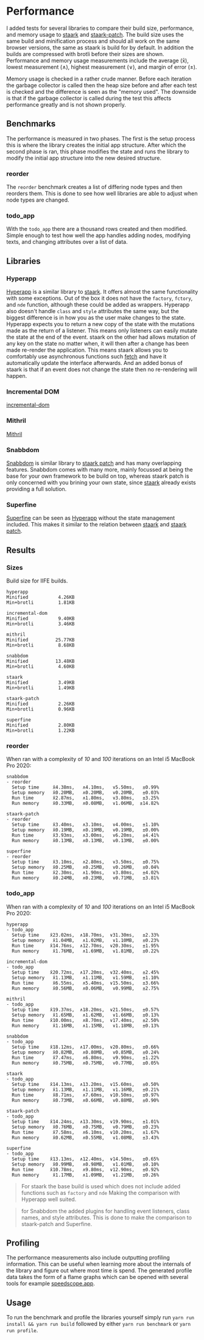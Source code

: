 # Performance

I added tests for several libraries to compare their build size, performance, and memory usage to [staark](https://github.com/doars/staark/tree/main/packages/staark#readme) and [staark-patch](https://github.com/doars/staark/tree/main/packages/staark-patch#readme). The build size uses the same build and minification process and should all work on the same browser versions, the same as staark is build for by default. In addition the builds are compressed with brotli before their sizes are shown. Performance and memory usage measurements include the average (x̄), lowest measurement (∧), highest measurement (∨), and margin of error (±).

Memory usage is checked in a rather crude manner. Before each iteration the garbage collector is called then the heap size before and after each test is checked and the difference is seen as the "memory used". The downside is that if the garbage collector is called during the test this affects performance greatly and is not shown properly.

## Benchmarks

The performance is measured in two phases. The first is the setup process this is where the library creates the initial app structure. After which the second phase is ran, this phase modifies the state and runs the library to modify the initial app structure into the new desired structure.

### reorder

The `reorder` benchmark creates a list of differing node types and then reorders them. This is done to see how well libraries are able to adjust when node types are changed.

### todo_app

With the `todo_app` there are a thousand rows created and then modified. Simple enough to test how well the app handles adding nodes, modifying texts, and changing attributes over a list of data.

## Libraries

### Hyperapp

[Hyperapp](https://github.com/jorgebucaran/hyperapp#readme) is a similar library to [staark](https://github.com/doars/staark/tree/main/packages/staark#readme). It offers almost the same functionality with some exceptions. Out of the box it does not have the `factory`, `fctory`, and `nde` function, although these could be added as wrappers. Hyperapp also doesn't handle `class` and `style` attributes the same way, but the biggest difference is in how you as the user make changes to the state. Hyperapp expects you to return a new copy of the state with the mutations made as the return of a listener. This means only listeners can easily mutate the state at the end of the event. staark on the other had allows mutation of any key on the state no matter when, it will then after a change has been made re-render the application. This means staark allows you to comfortably use asynchronous functions such [fetch](https://github.com/doars/staark/tree/main/packages/vroagn#readme) and have it automatically update the interface afterwards. And an added bonus of staark is that if an event does not change the state then no re-rendering will happen.

### Incremental DOM

[incremental-dom](https://github.com/google/incremental-dom#readme)

### Mithril

[Mithril](https://github.com/MithrilJS/mithril.js#readme)

### Snabbdom

[Snabbdom](https://github.com/snabbdom/snabbdom#readme) is similar library to [staark patch](https://github.com/doars/staark/tree/main/packages/staark-patch#readme) and has many overlapping features. Snabbdom comes with many more, mainly focussed at being the base for your own framework to be build on top, whereas staark patch is only concerned with you brining your own state, since [staark](https://github.com/doars/staark/tree/main/packages/staark#readme) already exists providing a full solution.

### Superfine

[Superfine](https://github.com/jorgebucaran/superfine#readme) can be seen as [Hyperapp](https://github.com/jorgebucaran/hyperapp#readme) without the state management included. This makes it similar to the relation between [staark](https://github.com/doars/staark/tree/main/packages/staark#readme) and [staark patch](https://github.com/doars/staark/tree/main/packages/staark-patch#readme).

## Results

### Sizes

Build size for IIFE builds.

```
hyperapp
Minified           4.26KB
Min+brotli         1.81KB

incremental-dom
Minified           9.40KB
Min+brotli         3.46KB

mithril
Minified          25.77KB
Min+brotli         8.68KB

snabbdom
Minified          13.48KB
Min+brotli         4.60KB

staark
Minified           3.49KB
Min+brotli         1.49KB

staark-patch
Minified           2.26KB
Min+brotli         0.96KB

superfine
Minified           2.80KB
Min+brotli         1.22KB
```

### reorder

When ran with a complexity of _10_ and _100_ iterations on an Intel i5 MacBook Pro 2020:

```
snabbdom
- reorder
  Setup time     x̄4.38ms,   ∧4.10ms,   ∨5.50ms,   ±0.99%
  Setup memory   x̄0.20MB,   ∧0.20MB,   ∨0.20MB,   ±0.03%
  Run time       x̄2.87ms,   ∧1.80ms,   ∨3.80ms,   ±3.25%
  Run memory     x̄0.33MB,   ∧0.08MB,   ∨1.06MB,  ±14.82%

staark-patch
- reorder
  Setup time     x̄3.40ms,   ∧3.10ms,   ∨4.00ms,   ±1.10%
  Setup memory   x̄0.19MB,   ∧0.19MB,   ∨0.19MB,   ±0.00%
  Run time       x̄3.93ms,   ∧3.00ms,   ∨6.20ms,   ±4.41%
  Run memory     x̄0.13MB,   ∧0.13MB,   ∨0.13MB,   ±0.00%

superfine
- reorder
  Setup time     x̄3.10ms,   ∧2.80ms,   ∨3.50ms,   ±0.75%
  Setup memory   x̄0.25MB,   ∧0.25MB,   ∨0.26MB,   ±0.04%
  Run time       x̄2.30ms,   ∧1.90ms,   ∨3.80ms,   ±4.02%
  Run memory     x̄0.24MB,   ∧0.23MB,   ∨0.71MB,   ±3.81%
```

### todo_app

When ran with a complexity of _10_ and _100_ iterations on an Intel i5 MacBook Pro 2020:

```
hyperapp
- todo_app
  Setup time    x̄23.02ms,  ∧18.70ms,  ∨31.30ms,   ±2.33%
  Setup memory   x̄1.04MB,   ∧1.02MB,   ∨1.10MB,   ±0.23%
  Run time      x̄14.76ms,  ∧12.70ms,  ∨20.30ms,   ±1.95%
  Run memory     x̄1.76MB,   ∧1.69MB,   ∨1.81MB,   ±0.22%

incremental-dom
- todo_app
  Setup time    x̄20.72ms,  ∧17.20ms,  ∨32.40ms,   ±2.45%
  Setup memory   x̄1.13MB,   ∧1.11MB,   ∨1.59MB,   ±1.10%
  Run time       x̄6.55ms,   ∧5.40ms,  ∨15.50ms,   ±3.66%
  Run memory     x̄0.56MB,   ∧0.06MB,   ∨0.99MB,   ±2.75%

mithril
- todo_app
  Setup time    x̄19.37ms,  ∧18.20ms,  ∨21.50ms,   ±0.57%
  Setup memory   x̄1.65MB,   ∧1.62MB,   ∨1.66MB,   ±0.13%
  Run time      x̄10.00ms,   ∧8.70ms,  ∨17.40ms,   ±2.50%
  Run memory     x̄1.16MB,   ∧1.15MB,   ∨1.18MB,   ±0.13%

snabbdom
- todo_app
  Setup time    x̄18.12ms,  ∧17.00ms,  ∨20.80ms,   ±0.66%
  Setup memory   x̄0.82MB,   ∧0.80MB,   ∨0.85MB,   ±0.24%
  Run time       x̄7.47ms,   ∧6.80ms,   ∨9.90ms,   ±1.22%
  Run memory     x̄0.75MB,   ∧0.75MB,   ∨0.77MB,   ±0.05%

staark
- todo_app
  Setup time    x̄14.13ms,  ∧13.20ms,  ∨15.60ms,   ±0.50%
  Setup memory   x̄1.13MB,   ∧1.11MB,   ∨1.16MB,   ±0.21%
  Run time       x̄8.71ms,   ∧7.60ms,  ∨10.50ms,   ±0.97%
  Run memory     x̄0.73MB,   ∧0.66MB,   ∨0.88MB,   ±0.90%

staark-patch
- todo_app
  Setup time    x̄14.24ms,  ∧13.30ms,  ∨19.90ms,   ±1.01%
  Setup memory   x̄0.76MB,   ∧0.75MB,   ∨0.79MB,   ±0.23%
  Run time       x̄7.58ms,   ∧6.10ms,  ∨10.20ms,   ±1.67%
  Run memory     x̄0.62MB,   ∧0.55MB,   ∨1.08MB,   ±3.43%

superfine
- todo_app
  Setup time    x̄13.13ms,  ∧12.40ms,  ∨14.50ms,   ±0.65%
  Setup memory   x̄0.99MB,   ∧0.98MB,   ∨1.01MB,   ±0.10%
  Run time      x̄10.78ms,   ∧9.80ms,  ∨12.90ms,   ±0.92%
  Run memory     x̄1.17MB,   ∧1.09MB,   ∨1.21MB,   ±0.26%
```

> For staark the base build is used which does not include added functions such as `factory` and `nde` Making the comparison with Hyperapp well suited.

> for Snabbdom the added plugins for handling event listeners, class names, and style attributes. This is done to make the comparison to staark-patch and Superfine.

## Profiling

The performance measurements also include outputting profiling information. This can be useful when learning more about the internals of the library and figure out where most time is spend. The generated profile data takes the form of a flame graphs which can be opened with several tools for example [speedscope.app](https://speedscope.app).

## Usage

To run the benchmark and profile the libraries yourself simply run `yarn run install && yarn run build` followed by either `yarn run benchmark` or `yarn run profile`.
